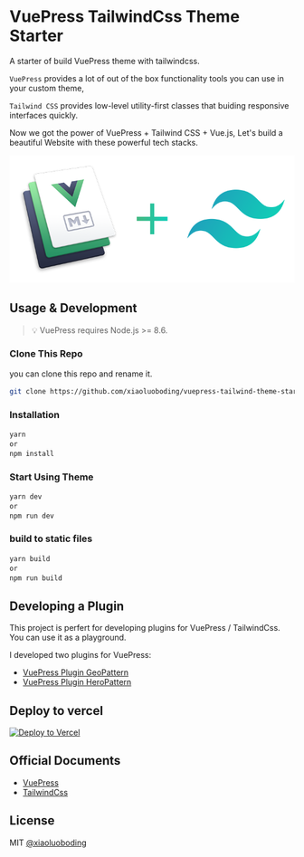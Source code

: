 # VuePress TailwindCss Theme Starter

A starter of build VuePress theme with tailwindcss.

`VuePress` provides a lot of out of the box functionality tools you can use in your custom theme,

`Tailwind CSS` provides low-level utility-first classes that buiding responsive interfaces quickly.

Now we got the power of VuePress + Tailwind CSS + Vue.js, Let's build a beautiful Website with these powerful tech stacks.

![VuePress + Tailwind](./.vuepress/public/images/vuepress+tailwindcss.png)

## Usage & Development

> 💡 VuePress requires Node.js >= 8.6.

### Clone This Repo

you can clone this repo and rename it.

```bash
git clone https://github.com/xiaoluoboding/vuepress-tailwind-theme-starter NEW_THEME_NAME
```

### Installation

```bash
yarn
or
npm install
```

### Start Using Theme

```bash
yarn dev
or
npm run dev
```

### build to static files

```bash
yarn build
or
npm run build
```

## Developing a Plugin

This project is perfert for developing plugins for VuePress / TailwindCss. You can use it as a playground.

I developed two plugins for VuePress:

* [VuePress Plugin GeoPattern](https://github.com/xiaoluoboding/vuepress-plugin-geopattern)
* [VuePress Plugin HeroPattern](https://github.com/xiaoluoboding/vuepress-plugin-hero-pattern)

## Deploy to vercel

[![Deploy to Vercel](https://vercel.com/button)](https://vercel.com/import/project?template=https://github.com/xiaoluoboding/vuepress-tailwind-theme-starter)

## Official Documents

* [VuePress](https://vuepress.vuejs.org/guide/getting-started.html#quick-start)
* [TailwindCss](https://tailwindcss.com/)

## License

MIT [@xiaoluoboding](https://github.com/xiaoluoboding)
